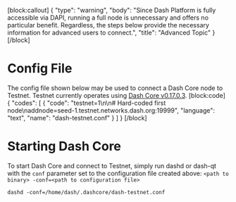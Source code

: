 [block:callout]
{
  "type": "warning",
  "body": "Since Dash Platform is fully accessible via DAPI, running a full node is unnecessary and offers no particular benefit. Regardless, the steps below provide the necessary information for advanced users to connect.",
  "title": "Advanced Topic"
}
[/block]
# Config File

 The config file shown below may be used to connect a Dash Core node to Testnet. Testnet currently operates using [Dash Core v0.17.0.3](https://github.com/dashpay/dash/releases/tag/v0.17.0.3).
[block:code]
{
  "codes": [
    {
      "code": "testnet=1\n\n# Hard-coded first node\naddnode=seed-1.testnet.networks.dash.org:19999",
      "language": "text",
      "name": "dash-testnet.conf"
    }
  ]
}
[/block]
# Starting Dash Core

To start Dash Core and connect to Testnet, simply run dashd or dash-qt with the `conf` parameter set to the configuration file created above: `<path to binary> -conf=<path to configuration file>`

```shell Start dashd on Testnet
dashd -conf=/home/dash/.dashcore/dash-testnet.conf
```